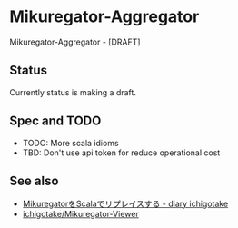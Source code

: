 # Mikuregator-Aggregator

Mikuregator-Aggregator - [DRAFT]

## Status

Currently status is making a draft.

## Spec and TODO

- TODO: More scala idioms
- TBD: Don't use api token for reduce operational cost

## See also

- [MikuregatorをScalaでリプレイスする - diary ichigotake](http://ichigotake.hateblo.jp/entry/2014/12/07/223828)
- [ichigotake/Mikuregator-Viewer](https://github.com/ichigotake/Mikuregator-Viewer)
